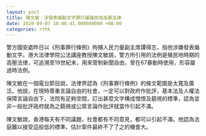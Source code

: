 ```yaml
---
layout: post
title: 陳文敏：涉發表煽動文字罪行屬殖民地高壓法律
date: 2020-09-07 10:06:41.000000000 +08:00
categories: rthk
---
```


警方國安處昨日以《刑事罪行條例》拘捕人民力量副主席譚得志，指他涉嫌發表煽動文字。港大法律學院公法講座教授陳文敏說，警方所引用的法例是殖民地時期的高壓法律，可追溯至19世紀末，用來管制新聞自由，曾在67暴動時使用，形容屬過時法例。

陳文敏在一個電台節目說，法律界認為《刑事罪行條例》的條文範圍是太寬及廣泛。他說，在現時尊重言論自由的社會，一定可以對政府作批評，基本法及人權法保障言論自由下，法院有足夠空間，訂出甚麼文字構成憎恨及藐視的標準，認為並非一般批評政府就為之藐視或公眾言論作批評就當作引起不滿。

陳文敏說，香港每天有不同議題，社會都有不同意見，都可以引起不滿，他認為法庭難以接受這般低的標準，估計案件最終不了了之的機會大。
